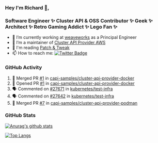 ### Hey I'm Richard 👋, 

<h3 align="left">Software Engineer ✨ Cluster API & OSS Contributor ✨ Geek ✨ Architect ✨ Retro Gaming Addict ✨ Lego Fan ✨</h3>

- 🔭 I’m currently working at [weaveworks](https://github.com/weaveworks) as a Principal Engineer
- 👯 I’m a maintainer of [Cluster API Provider AWS](https://github.com/kubernetes-sigs/cluster-api-provider-aws)
- 💬 I'm reading [Patch & Tweak](https://bjooks.com/products/patch-tweak-exploring-modular-synthesis)
- 📫 How to reach me: [![Twitter Badge](https://img.shields.io/badge/-@fruit_case-00acee?style=flat&logo=Twitter&logoColor=white)](https://twitter.com/intent/follow?screen_name=fruit_case "Follow on Twitter")

### GitHub Activity 

<!--START_SECTION:activity-->
1. 🎉 Merged PR [#1](https://github.com/capi-samples/cluster-api-provider-docker/pull/1) in [capi-samples/cluster-api-provider-docker](https://github.com/capi-samples/cluster-api-provider-docker)
2. 💪 Opened PR [#1](https://github.com/capi-samples/cluster-api-provider-docker/pull/1) in [capi-samples/cluster-api-provider-docker](https://github.com/capi-samples/cluster-api-provider-docker)
3. 🗣 Commented on [#27671](https://github.com/kubernetes/test-infra/issues/27671) in [kubernetes/test-infra](https://github.com/kubernetes/test-infra)
4. 🗣 Commented on [#27642](https://github.com/kubernetes/test-infra/issues/27642) in [kubernetes/test-infra](https://github.com/kubernetes/test-infra)
5. 🎉 Merged PR [#7](https://github.com/capi-samples/cluster-api-provider-podman/pull/7) in [capi-samples/cluster-api-provider-podman](https://github.com/capi-samples/cluster-api-provider-podman)
<!--END_SECTION:activity-->

### GitHub Stats

[![Anurag's github stats](https://github-readme-stats.vercel.app/api?username=richardcase&count_private=true&show_icons=true)](https://github.com/anuraghazra/github-readme-stats)

[![Top Langs](https://github-readme-stats.vercel.app/api/top-langs/?username=richardcase&hide=html&layout=compact)](https://github.com/anuraghazra/github-readme-stats)
